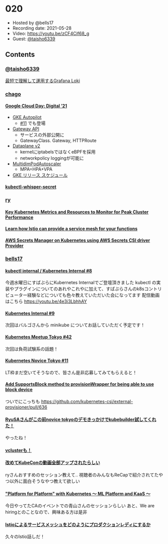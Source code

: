 # 020

- Hosted by @bells17
- Recording date: 2021-05-28
- Video: https://youtu.be/zCF4Cif68_g
- Guest: [@taisho6339](https://twitter.com/taisho6339)

## Contents

### [@taisho6339](https://twitter.com/taisho6339)

[最短で理解して運用するGrafana Loki](https://taisho6339.hatenablog.com/entry/2021/05/26/104449)

### [chago](https://twitter.com/it__chago)

#### [Google Cloud Day: Digital ’21](https://cloudonair.withgoogle.com/events/google-cloud-day-digital-21?utm_source=twitter&utm_medium=social&utm_campaign=FY21-Q2-JAPAN-otherevent-onlineevent-er-GoogleCloudDayDigital21_gh_mc&utm_content=tw_day1)
- [GKE Autopilot](https://cloud.google.com/blog/ja/products/containers-kubernetes/introducing-gke-autopilot)
  - [#11](https://github.com/kubernetes-internal/kubenews/tree/main/episodes/011) でも登場
- [Gateway API](https://cloud.google.com/kubernetes-engine/docs/concepts/gateway-api?hl=ja)
  - サービスの外部公開に
  - GatewayClass. Gateway, HTTPRoute
- [Dataplane v2](https://cloud.google.com/kubernetes-engine/docs/concepts/dataplane-v2?hl=ja)
  - kernelにiptabelsではなくeBPFを採用
  - networkpolicy loggingが可能に
- [MultidimPodAutoscaler](https://cloud.google.com/kubernetes-engine/docs/how-to/multidimensional-pod-autoscaling?hl=ja)
  - MPA=HPA+VPA
- [GKE リリース スケジュール](https://cloud.google.com/kubernetes-engine/docs/release-schedule?hl=ja)

#### [kubectl-whisper-secret](https://github.com/rewanthtammana/kubectl-whisper-secret)

### [ry](https://twitter.com/URyo_0213)

#### [Key Kubernetes Metrics and Resources to Monitor for Peak Cluster Performance](https://sematext.com/blog/kubernetes-metrics/?utm_medium=email&_hsmi=128701290&_hsenc=p2ANqtz-91bXgQsOeSbo3nChclJtFd9RA0u9SInJEu0Iu4L1Ccrzqq9gFq-FIBtWIa50vcLuBqQBY6d9KDNb-nRXugiph90v2ngQ&utm_content=128701290&utm_source=hs_email)

#### [Learn how Istio can provide a service mesh for your functions](https://www.openfaas.com/blog/istio-functions/)

#### [AWS Secrets Manager on Kubernetes using AWS Secrets CSI driver Provider](https://particule.io/en/blog/aws-csi-secret-manager/?utm_medium=email&_hsmi=128701290&_hsenc=p2ANqtz-9dlcQxlFKG1ns4PygsHU76PDIVr8TtzD7kiWPgYLMoOtPXJbs6KNcvnp30jQoXmq6_DLldc95C3eo_X9SmF9VAZVFMDw&utm_content=128701290&utm_source=hs_email)

### [bells17](https://twitter.com/bells17_)

#### [kubectl internal / Kubernetes Internal #8](https://www.slideshare.net/pfi/kubectl-internal-kubernetes-internal-8)

今週水曜日にすぱぶらにKubernetes Internalでご登壇頂きました
kubectl の実装やプラグインについてのあれやこれやに加えて、すぱぶらさんのk8sコントリビューター経験などについても色々教えていただいた会になってます
配信動画はこちら
https://youtu.be/4e3i3LbhhAY


#### [Kubernetes Internal #9](https://k8sinternal.connpass.com/event/213280/)

次回はバルゴさんから minikube についてお話していただく予定です！

#### [Kubernetes Meetup Tokyo #42](https://k8sjp.connpass.com/event/214286/)

次回は負荷試験系の話題！

#### [Kubernetes Novice Tokyo #11](https://k8s-novice-jp.connpass.com/event/213756/)

LT枠まだ空いてそうなので、皆さん是非応募してみてもらえると！

#### [Add SupportsBlock method to provisionWrapper for being able to use block device](https://github.com/kubernetes-csi/external-provisioner/pull/635)

ついでにこっちも
https://github.com/kubernetes-csi/external-provisioner/pull/636

#### [RyuSAさんがこの前novice tokyoのデモきっかけでkubebuilder試してくれた！](https://twitter.com/ryusa_eng/status/1397179247622463492)

やったね！

#### [vclusterも！](https://twitter.com/ryusa_eng/status/1396093247789797381)

#### [改めてKubeConの動画全部アップされたらしい](https://twitter.com/kubernetesio/status/1397897762776223745)

ryさんおすすめのセッション教えて..
視聴者のみんなもReCapで紹介されてたやつ以外に面白そうなやつ教えて欲しい

#### ["Platform for Platform" with Kubernetes 〜 ML Platform and KaaS 〜](https://ca-base-next.cyberagent.co.jp/sessions/amsy810-k8s/)

今日やってたCAのイベントでの青山さんのセッションらしい
あと、We are hiringとのことなので、興味ある方は是非

#### [Istioによるサービスメッシュをどのようにプロダクションレディにするか](https://techblog.zozo.com/entry/zozotown-istio-production-ready)

久々のIstio話しだ！
